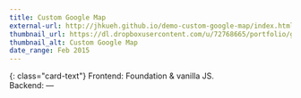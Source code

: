 ```yaml
---
title: Custom Google Map
external-url: http://jhkueh.github.io/demo-custom-google-map/index.html
thumbnail_url: https://dl.dropboxusercontent.com/u/72768665/portfolio/gmd_thumbnail.jpg
thumbnail_alt: Custom Google Map
date_range: Feb 2015
---
```


{: class="card-text"}
Frontend: Foundation & vanilla JS.  
Backend: —